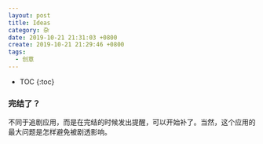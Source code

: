 ```yaml
---
layout: post
title: Ideas
category: 杂
date: 2019-10-21 21:31:03 +0800
create: 2019-10-21 21:29:46 +0800
tags: 
  - 创意
---
```


- TOC
{:toc}

### 完结了？
不同于追剧应用，而是在完结的时候发出提醒，可以开始补了。当然，这个应用的最大问题是怎样避免被剧透影响。